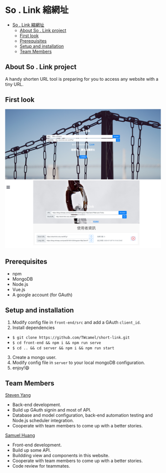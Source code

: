 # So . Link 縮網址
- [So . Link 縮網址](#so--link-縮網址)
  - [About So . Link project](#about-so--link-project)
  - [First look](#first-look)
  - [Prerequisites](#prerequisites)
  - [Setup and installation](#setup-and-installation)
  - [Team Members](#team-members)

## About So . Link project
A handy shorten URL tool is preparing for you to access any website with a tiny URL.

## First look
![](./mdPics/homepage.png)
![](./mdPics/userinfo.png)

## Prerequisites
* npm
* MongoDB
* Node.js
* Vue.js
* A google account (for GAuth)

## Setup and installation  
1. Modify config file in `front-end/src` and add a GAuth `client_id`.
2. Install dependencies
* `$ git clone https://github.com/TWcamel/short-link.git`
*  `$ cd front-end && npm i && npm run serve`
*  `$ cd .. && cd server && npm i && npm run start`
3. Create a mongo user.
4. Modify config file in `server` to your local mongoDB configuration.
5. enjoy!😄

## Team Members
[Steven Yang](https://github.com/feveral)
* Back-end development.
* Build up GAuth signin and most of API.
* Database and model configuration, back-end automation testing and Node.js scheduler integration.
* Cooperate with team members to come up with a better stories.


[Samuel Huang](https://github.com/TWcamel)
* Front-end development.
* Build up some API.
* Buildding view and components in this website.
* Cooperate with team members to come up with a better stories.
* Code review for teammates.